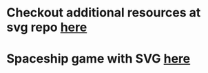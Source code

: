 # Checkout additional resources at svg repo [here](https://github.com/bunnydeviloper/svg-graphics)

# Spaceship game with SVG [here](https://github.com/bunnydeviloper/spaceship-game)
